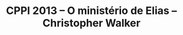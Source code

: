 ---
ID: 3281
title: 'CPPI 2013 &#8211; O ministério de Elias &#8211; Christopher  Walker'
image-xl: ""
image-l: ""
image-sq-l: ""
image-sq-m: ""
post_excerpt: ""
layout: event
permalink: >
  eventos/cppi-2013-o-ministerio-de-elias-christopher-walker-2013-07-08
published: true
event:
  event_id: "52"
  event_slug: >
    cppi-2013-o-ministerio-de-elias-christopher-walker-2013-07-08
  event_owner: "2"
  event_status: "1"
  event_name: 'CPPI 2013 - O ministério de Elias - Christopher  Walker'
  event_start_time: 09:00:00
  event_end_time: 10:30:00
  event_start_date: 2013-07-08
  event_end_date: 2013-07-08
  post_content: null
  event_rsvp: "0"
  event_spaces: null
  location_id: "0"
  recurrence_id: "49"
  event_category_id: null
  event_attributes: N;
  event_date_created: 2013-05-19 23:21:39
  event_date_modified: null
  recurrence: "0"
  recurrence_interval: "1"
  recurrence_freq: daily
  recurrence_byday: null
  recurrence_byweekno: "1"
  blog_id: null
  group_id: "0"
  post_id: "3281"
  event_all_day: "0"
  event_private: "0"
  recurrence_days: "0"
  event_rsvp_date: 2013-07-08
  event_rsvp_time: 09:00:00
  event_rsvp_spaces: null
  recurrence_rsvp_days: null
categories: ""
tags: ""
author: ""
post_date: 2013-05-19 23:21:38
---